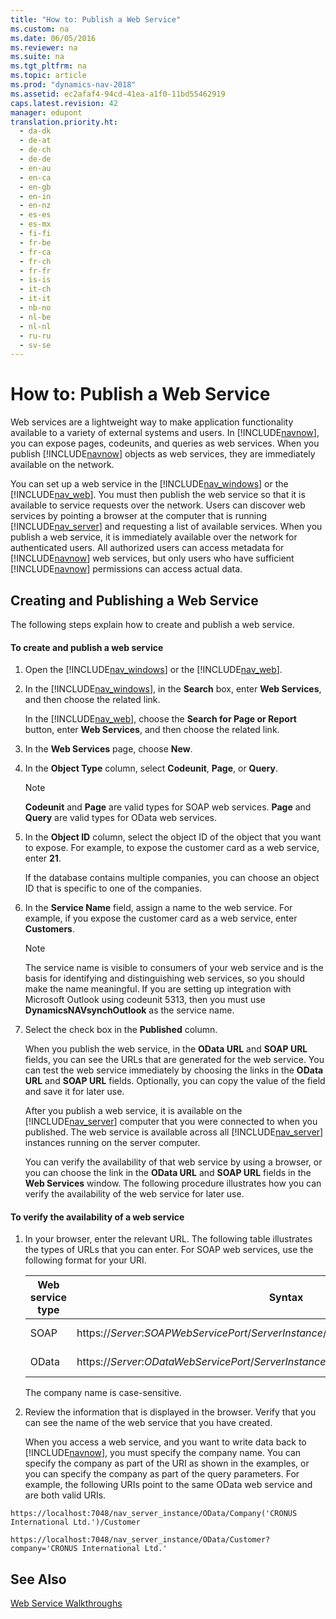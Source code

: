 ```yaml
---
title: "How to: Publish a Web Service"
ms.custom: na
ms.date: 06/05/2016
ms.reviewer: na
ms.suite: na
ms.tgt_pltfrm: na
ms.topic: article
ms.prod: "dynamics-nav-2018"
ms.assetid: ec2afaf4-94cd-41ea-a1f0-11bd55462919
caps.latest.revision: 42
manager: edupont
translation.priority.ht: 
  - da-dk
  - de-at
  - de-ch
  - de-de
  - en-au
  - en-ca
  - en-gb
  - en-in
  - en-nz
  - es-es
  - es-mx
  - fi-fi
  - fr-be
  - fr-ca
  - fr-ch
  - fr-fr
  - is-is
  - it-ch
  - it-it
  - nb-no
  - nl-be
  - nl-nl
  - ru-ru
  - sv-se
---
```

# How to: Publish a Web Service
Web services are a lightweight way to make application functionality available to a variety of external systems and users. In [!INCLUDE[navnow](includes/navnow_md.md)], you can expose pages, codeunits, and queries as web services. When you publish [!INCLUDE[navnow](includes/navnow_md.md)] objects as web services, they are immediately available on the network.  
  
 You can set up a web service in the [!INCLUDE[nav_windows](includes/nav_windows_md.md)] or the [!INCLUDE[nav_web](includes/nav_web_md.md)]. You must then publish the web service so that it is available to service requests over the network. Users can discover web services by pointing a browser at the computer that is running [!INCLUDE[nav_server](includes/nav_server_md.md)] and requesting a list of available services. When you publish a web service, it is immediately available over the network for authenticated users. All authorized users can access metadata for [!INCLUDE[navnow](includes/navnow_md.md)] web services, but only users who have sufficient [!INCLUDE[navnow](includes/navnow_md.md)] permissions can access actual data.  
  
## Creating and Publishing a Web Service  
 The following steps explain how to create and publish a web service.  
  
#### To create and publish a web service  
  
1. Open the [!INCLUDE[nav_windows](includes/nav_windows_md.md)] or the [!INCLUDE[nav_web](includes/nav_web_md.md)].  
  
2. In the [!INCLUDE[nav_windows](includes/nav_windows_md.md)], in the **Search** box, enter **Web Services**, and then choose the related link.  
  
    In the [!INCLUDE[nav_web](includes/nav_web_md.md)], choose the **Search for Page or Report** button, enter **Web Services**, and then choose the related link.  
  
3. In the **Web Services** page, choose **New**.  
  
4. In the **Object Type** column, select **Codeunit**, **Page**, or **Query**.  
  
   > [!NOTE]  
   >  **Codeunit** and **Page** are valid types for SOAP web services. **Page** and **Query** are valid types for OData web services.  
  
5. In the **Object ID** column, select the object ID of the object that you want to expose. For example, to expose the customer card as a web service, enter **21**.  
  
    If the database contains multiple companies, you can choose an object ID that is specific to one of the companies.  
  
6. In the **Service Name** field, assign a name to the web service. For example, if you expose the customer card as a web service, enter **Customers**.  
  
   > [!NOTE]  
   >  The service name is visible to consumers of your web service and is the basis for identifying and distinguishing web services, so you should make the name meaningful. If you are setting up integration with Microsoft Outlook using codeunit 5313, then you must use **DynamicsNAVsynchOutlook** as the service name.  
  
7. Select the check box in the **Published** column.  
  
    When you publish the web service, in the **OData URL** and **SOAP URL** fields, you can see the URLs that are generated for the web service. You can test the web service immediately by choosing the links in the **OData URL** and **SOAP URL** fields. Optionally, you can copy the value of the field and save it for later use.  
  
   After you publish a web service, it is available on the [!INCLUDE[nav_server](includes/nav_server_md.md)] computer that you were connected to when you published. The web service is available across all [!INCLUDE[nav_server](includes/nav_server_md.md)] instances running on the server computer.  
  
   You can verify the availability of that web service by using a browser, or you can choose the link in the **OData URL** and **SOAP URL** fields in the **Web Services** window. The following procedure illustrates how you can verify the availability of the web service for later use.  
  
#### To verify the availability of a web service  
  
1. In your browser, enter the relevant URL. The following table illustrates the types of URLs that you can enter. For SOAP web services, use the following format for your URI.  
  
   |Web service type|Syntax|Example|  
   |----------------------|------------|-------------|  
   |SOAP|https://*Server*:*SOAPWebServicePort*/*ServerInstance*/WS/*CompanyName*/services/|https://localhost:7047/[!INCLUDE[nav_server_instance](includes/nav_server_instance_md.md)]/WS/CRONUS International Ltd./services/|  
   |OData|https://*Server*:*ODataWebServicePort*/*ServerInstance*/OData/Company\('*CompanyName*'\)|https://localhost:7048/[!INCLUDE[nav_server_instance](includes/nav_server_instance_md.md)]/OData/Company\('CRONUS International Ltd.'\)|  
  
    The company name is case-sensitive.  
  
2. Review the information that is displayed in the browser. Verify that you can see the name of the web service that you have created.  
  
   When you access a web service, and you want to write data back to [!INCLUDE[navnow](includes/navnow_md.md)], you must specify the company name. You can specify the company as part of the URI as shown in the examples, or you can specify the company as part of the query parameters. For example, the following URIs point to the same OData web service and are both valid URIs.  
  
```  
https://localhost:7048/nav_server_instance/OData/Company('CRONUS International Ltd.')/Customer  
```  
  
```  
https://localhost:7048/nav_server_instance/OData/Customer?company='CRONUS International Ltd.'  
```  
  
## See Also  
[Web Service Walkthroughs](Web-Service-Walkthroughs.md)